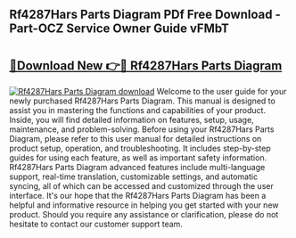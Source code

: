 ## Rf4287Hars Parts Diagram PDf Free Download - Part-OCZ Service Owner Guide vFMbT

# <h2><a href="http://dfk0l5.blite.top/?on=Rf4287Hars+Parts+Diagram">🔗Download New 👉🔴 Rf4287Hars Parts Diagram</a></h2>

[![Rf4287Hars Parts Diagram download](https://i.imgur.com/lujVjoI.png)](http://dfk0l5.blite.top/?on=Rf4287Hars+Parts+Diagram)
Welcome to the user guide for your newly purchased Rf4287Hars Parts Diagram. This manual is designed to assist you in mastering the functions and capabilities of your product. Inside, you will find detailed information on features, setup, usage, maintenance, and problem-solving. Before using your Rf4287Hars Parts Diagram, please refer to this user manual for detailed instructions on product setup, operation, and troubleshooting. It includes step-by-step guides for using each feature, as well as important safety information. Rf4287Hars Parts Diagram advanced features include multi-language support, real-time translation, customizable settings, and automatic syncing, all of which can be accessed and customized through the user interface. It's our hope that the Rf4287Hars Parts Diagram has been a helpful and informative resource in helping you get started with your new product. Should you require any assistance or clarification, please do not hesitate to contact our customer support team.
